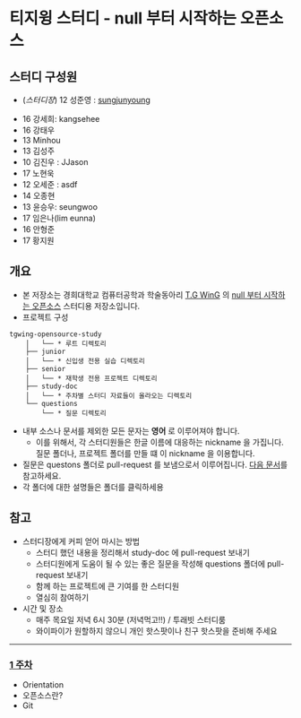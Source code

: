 # 티지윙 스터디 - null 부터 시작하는 오픈소스

## 스터디 구성원
* (*스터디장*) 12 성준영 : [sungjunyoung](https://github.com/sungjunyoung)
- 16 강세희: kangsehee
- 16 강태우
- 13 Minhou
- 13 김성주
- 10 김진우 : JJason
- 17 노현욱
- 12 오세준 : asdf
- 14 오종현
- 13 윤승우: seungwoo
- 17 임은나(lim eunna)
- 16 안형준
- 17 황지원

## 개요

- 본 저장소는 경희대학교 컴퓨터공학과 학술동아리 [T.G WinG](https://tgwing.kr/) 의 [null 부터 시작하는 오픈소스](https://tgwing.kr/plan_2017_1/3386) 스터디용 저장소입니다.
- 프로젝트 구성
```
tgwing-opensource-study
    │   └── * 루트 디렉토리
    ├── junior
    │   └── * 신입생 전용 실습 디렉토리
    ├── senior
    │   └── * 재학생 전용 프로젝트 디렉토리
    ├── study-doc
    │   └── * 주차별 스터디 자료들이 올라오는 디렉토리
    └── questions
        └── * 질문 디렉토리
```
- 내부 소스나 문서를 제외한 모든 문자는 **영어** 로 이루어져야 합니다.
    - 이를 위해서, 각 스터디원들은 한글 이름에 대응하는 nickname 을 가집니다. 질문 폴더나, 프로젝트 폴더를 만들 떄 이 nickname 을 이용합니다.
- 질문은 questons 폴더로 pull-request 를 보냄으로서 이루어집니다. [다음 문서](https://github.com/sungjunyoung/tgwing-opensource-study/tree/master/questions)를 참고하세요.
- 각 폴더에 대한 설명들은 폴더를 클릭하세용

## 참고

- 스터디장에게 커피 얻어 마시는 방법
    - 스터디 했던 내용을 정리해서 study-doc 에 pull-request 보내기
    - 스터디원에게 도움이 될 수 있는 좋은 질문을 작성해 questions 폴더에 pull-request 보내기
    - 함께 하는 프로젝트에 큰 기여를 한 스터디원
    - 열심히 참여하기
- 시간 및 장소
    - 매주 목요일 저녁 6시 30분 (저녁먹고!!) / 투래빗 스터디룸
    - 와이파이가 원할하지 않으니 개인 핫스팟이나 친구 핫스팟을 준비해 주세요

---
### [1 주차](https://github.com/sungjunyoung/tgwing-opensource-study/tree/master/study-doc/week-1)
- Orientation
- 오픈소스란?
- Git
